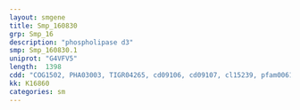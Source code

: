 ```yaml
---
layout: smgene
title: Smp_160830
grp: Smp_16
description: "phospholipase d3"
smp: Smp_160830.1
uniprot: "G4VFV5"
length:  1398
cdd: "COG1502, PHA03003, TIGR04265, cd09106, cd09107, cl15239, pfam00614, pfam13091, pfam13918, smart00155"
kk: K16860
categories: sm
---
```

